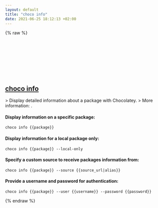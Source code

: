 ```yaml
---
layout: default
title: "choco info"
date: 2021-06-25 18:12:13 +02:00
---
```

{% raw %}
<h2 id="choco-info">
  <a href="/en/windows/choco-info.html">choco info</a> <a href="#choco-info"><svg class="icon">
    <use href="/assets/images/unicode_sprite.svg#link" />
  </svg></a>
</h2>
> Display detailed information about a package with Chocolatey.
> More information: <https://chocolatey.org/docs/commands-info>.

#### Display information on a specific package:
```shell
choco info {{package}}
```
#### Display information for a local package only:
```shell
choco info {{package}} --local-only
```
#### Specify a custom source to receive packages information from:
```shell
choco info {{package}} --source {{source_url|alias}}
```
#### Provide a username and password for authentication:
```shell
choco info {{package}} --user {{username}} --password {{password}}
```
{% endraw %}